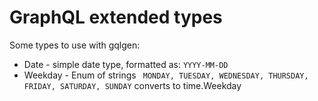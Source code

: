 # GraphQL extended types
Some types to use with gqlgen:
+ Date - simple date type, formatted as: ```YYYY-MM-DD```
+ Weekday - Enum of strings ``` MONDAY, TUESDAY, WEDNESDAY, THURSDAY, FRIDAY, SATURDAY, SUNDAY``` converts to time.Weekday